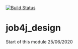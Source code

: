 [![Build Status](https://travis-ci.org/fagot2005/job4j_design.svg?branch=master)](https://travis-ci.org/fagot2005/job4j_design)



# job4j_design
Start of this module 25/06/2020
